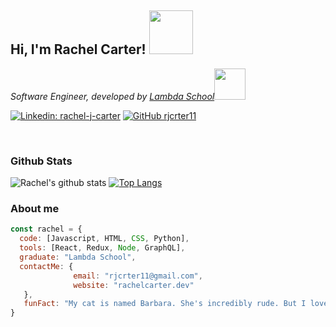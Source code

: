 <h2> Hi, I'm Rachel Carter! <img src="https://media.giphy.com/media/bcKmIWkUMCjVm/giphy.gif" width="70" ></h2>

<p><em>Software Engineer, developed by <a href="https://lambdaschool.com/">Lambda School</a><img src="https://media.giphy.com/media/MeJgB3yMMwIaHmKD4z/giphy.gif" width="50"> 
</em></p>

[![Linkedin: rachel-j-carter](https://img.shields.io/badge/-racheljcarter-blue?style=flat-square&logo=Linkedin&logoColor=white&link=https://www.linkedin.com/in/rachel-j-carter/)](https://www.linkedin.com/in/rachel-j-carter/)
[![GitHub rjcrter11](https://img.shields.io/github/followers/rjcrter11?label=follow&style=social)](https://github.com/rjcrter11)

<br>
<h3>Github Stats</h3>

![Rachel's github stats](https://github-readme-stats.vercel.app/api?username=rjcrter11&theme=synthwave&show_icons=true&count_private=true)
[![Top Langs](https://github-readme-stats.vercel.app/api/top-langs/?username=rjcrter11&langs_count=8&layout=compact)](https://github.com/rjcrter11/github-readme-stats)

<h3>About me</h3>

```javascript
const rachel = {
  code: [Javascript, HTML, CSS, Python],
  tools: [React, Redux, Node, GraphQL],
  graduate: "Lambda School",
  contactMe: {
              email: "rjcrter11@gmail.com",
              website: "rachelcarter.dev"
   },
   funFact: "My cat is named Barbara. She's incredibly rude. But I love her anyway."
}
```
 



